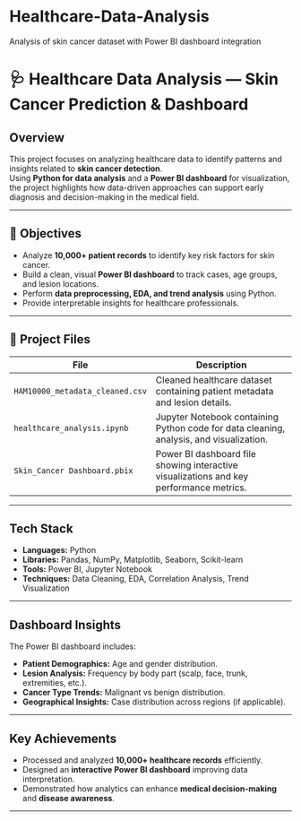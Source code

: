 # Healthcare-Data-Analysis
Analysis of skin cancer dataset with Power BI dashboard integration
# 🩺 Healthcare Data Analysis — Skin Cancer Prediction & Dashboard

##  Overview
This project focuses on analyzing healthcare data to identify patterns and insights related to **skin cancer detection**.  
Using **Python for data analysis** and a **Power BI dashboard** for visualization, the project highlights how data-driven approaches can support early diagnosis and decision-making in the medical field.

---

## 🧠 Objectives
- Analyze **10,000+ patient records** to identify key risk factors for skin cancer.  
- Build a clean, visual **Power BI dashboard** to track cases, age groups, and lesion locations.  
- Perform **data preprocessing, EDA, and trend analysis** using Python.  
- Provide interpretable insights for healthcare professionals.

---

## 🧩 Project Files
| File | Description |
|------|--------------|
| `HAM10000_metadata_cleaned.csv` | Cleaned healthcare dataset containing patient metadata and lesion details. |
| `healthcare_analysis.ipynb` | Jupyter Notebook containing Python code for data cleaning, analysis, and visualization. |
| `Skin_Cancer Dashboard.pbix` | Power BI dashboard file showing interactive visualizations and key performance metrics. |

---

##  Tech Stack
- **Languages:** Python  
- **Libraries:** Pandas, NumPy, Matplotlib, Seaborn, Scikit-learn  
- **Tools:** Power BI, Jupyter Notebook  
- **Techniques:** Data Cleaning, EDA, Correlation Analysis, Trend Visualization  

---

##  Dashboard Insights
The Power BI dashboard includes:
- **Patient Demographics:** Age and gender distribution.  
- **Lesion Analysis:** Frequency by body part (scalp, face, trunk, extremities, etc.).  
- **Cancer Type Trends:** Malignant vs benign distribution.  
- **Geographical Insights:** Case distribution across regions (if applicable).  

---

##  Key Achievements
- Processed and analyzed **10,000+ healthcare records** efficiently.  
- Designed an **interactive Power BI dashboard** improving data interpretation.  
- Demonstrated how analytics can enhance **medical decision-making** and **disease awareness**.

---


